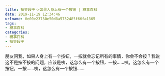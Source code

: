 ```yaml
---
title: 搞笑段子->如果人身上有一个按钮 | 糗事百科
date: 2019-11-19 12:34:46
urlname: 0e00e23730e50d8a5732485f66fa1865
tags: 
- 糗事百科
categories:
- 糗事百科
- 搞笑段子
---
```

朋友问我，如果人身上有一个按钮，一按就会忘记所有的事情，你会不会按？我说这不是按不按的问题，应该是咦，这怎么有一个按钮，一按……咦，这怎么有一个按钮，一按……咦，这怎么有一个按钮……


